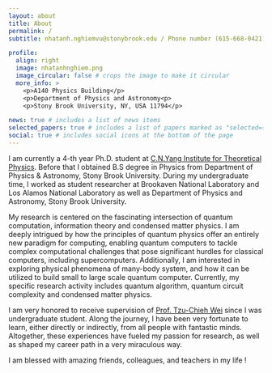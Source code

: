 ```yaml
---
layout: about
title: About
permalink: /
subtitle: nhatanh.nghiemvu@stonybrook.edu / Phone number (615-668-0421)

profile:
  align: right
  image: nhatanhnghiem.png
  image_circular: false # crops the image to make it circular
  more_info: >
    <p>A140 Physics Building</p>
    <p>Department of Physics and Astronomy<p>
    <p>Stony Brook University, NY, USA 11794</p>

news: true # includes a list of news items
selected_papers: true # includes a list of papers marked as "selected={true}"
social: true # includes social icons at the bottom of the page
---
```

I am currently a 4-th year Ph.D. student at [C.N.Yang Institute for Theoretical Physics](http://insti.physics.sunysb.edu/itp/www/). Before that I obtained B.S degree in Physics from Department of Physics & Astronomy,  Stony Brook University.  During my undergraduate time,  I worked as student researcher at Brookaven National Laboratory and Los Alamos National Laboratory as well as Department of Physics and Astronomy, Stony Brook University.

My research is centered on the fascinating intersection of quantum computation, information theory and condensed matter physics. I am deeply intrigued by how the principles of quantum physics offer an entirely new paradigm for computing, enabling quantum computers to tackle complex computational challenges that pose significant hurdles for classical computers, including supercomputers. Additionally, I am interested in exploring physical phenomena of many-body system, and how it can be utilized to build small to large scale quantum computer. Currently, my specific research activity includes quantum algorithm, quantum circuit complexity and condensed matter physics.

I am very honored to receive supervision of [Prof. Tzu-Chieh Wei](http://insti.physics.sunysb.edu/~twei/) since I was undergraduate student. Along the journey, I have been very fortunate to learn, either directly or indirectly,  from all people with fantastic minds.  Altogether, these experiences have fueled my passion for research, as well as shaped my career path in a very miraculous way. 

I am blessed with amazing friends, colleagues, and teachers in my life ! 





